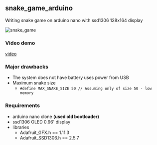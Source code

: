 ## snake_game_arduino
Writing snake game on arduino nano with ssd1306 128x164 display

![snake_game](https://github.com/deshrit/snake_game_arduino/assets/59757711/94b58e72-2af4-4af4-900f-d769b4c529ae)

### Video demo
[video](https://www.youtube.com/shorts/5A0HsLjOQTo)

### Major drawbacks
- The system does not have battery uses power from USB
- Maximum snake size
    - `#define MAX_SNAKE_SIZE 50 // Assuming only of size 50 - low memory`

### Requirements
- arduino nano clone **(used old bootloader)**
- ssd1306 OLED 0.96' display
- libraries
    - Adafruit_GFX.h ==  1.11.3
    - Adafruit_SSD1306.h == 2.5.7
